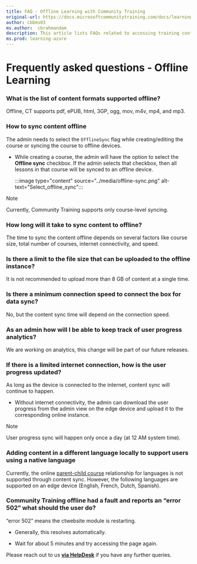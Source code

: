```yaml
---
title: FAQ - Offline Learning with Community Training
original-url: https://docs.microsoftcommunitytraining.com/docs/learning-in-offline-mode
author: cbbms03
ms.author:  cbrahmandam
description: This article lists FAQs related to accessing training content in offline mode
ms.prod: learning-azure
---
```


# Frequently asked questions - Offline Learning


### What is the list of content formats supported offline?

Offline, CT supports pdf, ePUB, html, 3GP, ogg, mov, m4v, mp4, and mp3.

### How to sync content offline

The admin needs to select the `OfflineSync` flag while creating/editing the course or syncing the course to offline devices.

* While creating a course, the admin will have the option to select the **Offline sync** checkbox. If the admin selects that checkbox, then all lessons in that course will be synced to an offline device.

    :::image type="content" source="../media/offline-sync.png" alt-text="Select_offline_sync":::

>[!Note]  
>
>Currently, Community Training supports only course-level syncing.

### How long will it take to sync content to offline?

The time to sync the content offline depends on several factors like course size, total number of courses, internet connectivity, and speed.

### Is there a limit to the file size that can be uploaded to the offline instance?

It is not recommended to upload more than 8 GB of content at a single time.

### Is there a minimum connection speed to connect the box for data sync?

No, but the content sync time will depend on the connection speed.

### As an admin how will I be able to keep track of user progress analytics?

We are working on analytics, this change will be part of our future releases.

### If there is a limited internet connection, how is the user progress updated?

As long as the device is connected to the internet, content sync will continue to happen.

* Without internet connectivity, the admin can download the user progress from the admin view on the edge device and upload it to the corresponding online instance.

>[!Note]  
>User progress sync will happen only once a day (at 12 AM system time).

### Adding content in a different language locally to support users using a native language

Currently, the online [parent-child course](../settings/customize-languages-for-the-learners-on-the-platform.md#customize-languages-on-the-platform) relationship for languages is not supported through content sync. However, the following languages are supported on an edge device (English, French, Dutch, Spanish).

### Community Training offline had a fault and reports an “error 502” what should the user do?

“error 502” means the ctwebsite module is restarting.

* Generally, this resolves automatically.

* Wait for about 5 minutes and try accessing the page again.

Please reach out to us [**via HelpDesk**](https://aka.ms/cthelpdesk) if you have any further queries.